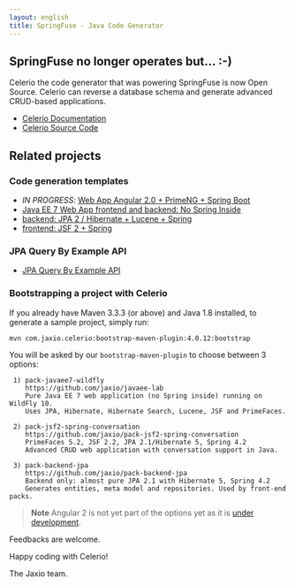 ```yaml
---
layout: english
title: SpringFuse - Java Code Generator
---
```

## SpringFuse no longer operates but... :-)

Celerio the code generator that was powering SpringFuse is now Open Source. Celerio can reverse 
a database schema and generate advanced CRUD-based applications.

* [Celerio Documentation](http://www.jaxio.com/documentation/celerio)
* [Celerio Source Code](https://github.com/jaxio/celerio)

## Related projects

### Code generation templates

 * *IN PROGRESS*: [Web App Angular 2.0 + PrimeNG + Spring Boot](https://github.com/jaxio/celerio-angular-quickstart)
 * [Java EE 7 Web App frontend and backend: No Spring Inside](https://github.com/jaxio/javaee-lab)
 * [backend: JPA 2 / Hibernate + Lucene + Spring](https://github.com/jaxio/pack-backend-jpa)
 * [frontend: JSF 2 + Spring](https://github.com/jaxio/pack-jsf2-spring-conversation)

### JPA Query By Example API

 * [JPA Query By Example API](https://github.com/jaxio/jpa-query-by-example)

### Bootstrapping a project with Celerio

If you already have Maven 3.3.3 (or above) and Java 1.8 installed, to generate a sample project, simply run:

	mvn com.jaxio.celerio:bootstrap-maven-plugin:4.0.12:bootstrap

You will be asked by our `bootstrap-maven-plugin` to choose between 3 options:
    
     1) pack-javaee7-wildfly
        https://github.com/jaxio/javaee-lab
        Pure Java EE 7 web application (no Spring inside) running on WildFly 10.
        Uses JPA, Hibernate, Hibernate Search, Lucene, JSF and PrimeFaces.
    
     2) pack-jsf2-spring-conversation
        https://github.com/jaxio/pack-jsf2-spring-conversation
        PrimeFaces 5.2, JSF 2.2, JPA 2.1/Hibernate 5, Spring 4.2
        Advanced CRUD web application with conversation support in Java.
    
     3) pack-backend-jpa
        https://github.com/jaxio/pack-backend-jpa
        Backend only: almost pure JPA 2.1 with Hibernate 5, Spring 4.2
        Generates entities, meta model and repositories. Used by front-end packs.

> **Note** Angular 2 is not yet part of the options yet as it is [under development](https://github.com/jaxio/celerio-angular-quickstart).

Feedbacks are welcome.

Happy coding with Celerio!

The Jaxio team.

<br/>
<br/>
<br/>
<br/>
<br/>
<br/>
<br/>
<br/>
<br/>
<br/>
